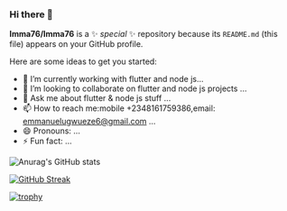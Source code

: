 ### Hi there 👋


**Imma76/Imma76** is a ✨ _special_ ✨ repository because its `README.md` (this file) appears on your GitHub profile.

Here are some ideas to get you started:

- 🔭 I’m currently working with flutter and node js...
- 👯 I’m looking to collaborate on flutter and node js projects ...
- 💬 Ask me about flutter & node js stuff  ...
- 📫 How to reach me:mobile +2348161759386,email: emmanuelugwueze6@gmail.com ...
- 😄 Pronouns: ...
- ⚡ Fun fact: ...


![Anurag's GitHub stats](https://github-readme-stats.vercel.app/api?username=Imma76&show_icons=true&theme=dracula)

[![GitHub Streak](https://github-readme-streak-stats.herokuapp.com/?user=Imma76)](https://git.io/streak-stats)

[![trophy](https://github-profile-trophy.vercel.app/?username=Immaa76)](https://github.com/ryo-ma/github-profile-trophy)
